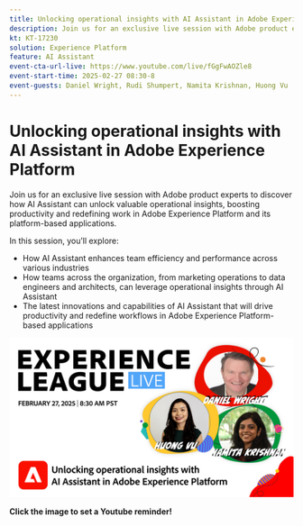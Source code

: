 ```yaml
---
title: Unlocking operational insights with AI Assistant in Adobe Experience Platform
description: Join us for an exclusive live session with Adobe product experts to discover how AI Assistant can unlock valuable operational insights, boosting productivity and redefining work in Adobe Experience Platform and its platform-based applications.
kt: KT-17230
solution: Experience Platform
feature: AI Assistant
event-cta-url-live: https://www.youtube.com/live/fGgFwAOZle8
event-start-time: 2025-02-27 08:30-8
event-guests: Daniel Wright, Rudi Shumpert, Namita Krishnan, Huong Vu
---
```

# Unlocking operational insights with AI Assistant in Adobe Experience Platform

Join us for an exclusive live session with Adobe product experts to discover how AI Assistant can unlock valuable operational insights, boosting productivity and redefining work in Adobe Experience Platform and its platform-based applications.

In this session, you’ll explore:

* How AI Assistant enhances team efficiency and performance across various industries
* How teams across the organization, from marketing operations to data engineers and architects, can leverage operational insights through AI Assistant
* The latest innovations and capabilities of AI Assistant that will drive productivity and redefine workflows in Adobe Experience Platform-based applications 

[![ExL LIVE Feb 27 2025](assets/WebBanner-Feb-27-2025.png)](https://engage.adobe.com/ExpLeagueLive-250227.html)

**Click the image to set a Youtube reminder!**
